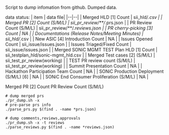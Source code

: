 Script to dump infomation from github.
Dumped data.

data status:
| item | data file|
|--|--|
| Merged HLD [1] Count | sii_hld/*.csv |
| Merged PR [2] Count (S/M/L) | sii_pr_review/**/*.prs.json |
| PR Review Count (S/M/L) | sii_pr_review/**/*.reviews.json |
| PR cherry-picking [3] Count | NA |
| Documentations (Release Notes/Meeting Minutes) | sii_hld/*.csv |
| New ASIC [4] Introduction Count | NA |
| Issues Opened Count | sii_issue/issues.json |
| Issues Triaged/Fixed Count | sii_issue/issues.json |
| Merged SONiC MGMT TEST Plan HLD [1] Count | sii_testplan_hld/sonic-mgmt_hld.csv |
| Merged Test cases [2] (S/M/L) | sii_test_pr_review(working) |
| TEST PR review count (S/M/L) | sii_test_pr_review(working) |
| Summit Presentation Count | NA |
| Hackathon Participation Team Count | NA |
| SONiC Production Deployment (S/M/L) [6] | NA |
| SONiC End Consumer Proliferation (S/M/L) | NA |


Merged PR [2] Count
PR Review Count (S/M/L)
```
# dump merged prs
./pr_dump.sh -x
# pre-parse prs info
./parse_prs.py $(find . -name *prs.json)

# dump comments,reviews,approvals
./pr_dump.sh -x -t reviews
./parse_reviews.py $(find . -name *reviews.json)
```


